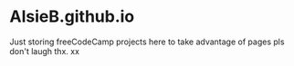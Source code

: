 # AlsieB.github.io
Just storing freeCodeCamp projects here to take advantage of pages pls don't laugh thx. xx
